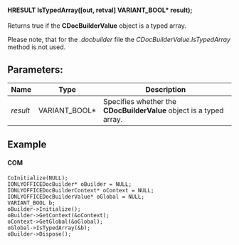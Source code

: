 #### HRESULT IsTypedArray(\[out, retval] VARIANT\_BOOL\* result);

Returns true if the **CDocBuilderValue** object is a typed array.

Please note, that for the *.docbuilder* file the *CDocBuilderValue.IsTypedArray* method is not used.

## Parameters:

| Name     | Type            | Description                                                         |
| -------- | --------------- | ------------------------------------------------------------------- |
| *result* | VARIANT\_BOOL\* | Specifies whether the **CDocBuilderValue** object is a typed array. |

## Example

#### COM

```
CoInitialize(NULL);
IONLYOFFICEDocBuilder* oBuilder = NULL;
IONLYOFFICEDocBuilderContext* oContext = NULL;
IONLYOFFICEDocBuilderValue* oGlobal = NULL;
VARIANT_BOOL b;
oBuilder->Initialize();
oBuilder->GetContext(&oContext);
oContext->GetGlobal(&oGlobal);
oGlobal->IsTypedArray(&b);
oBuilder->Dispose();
```
